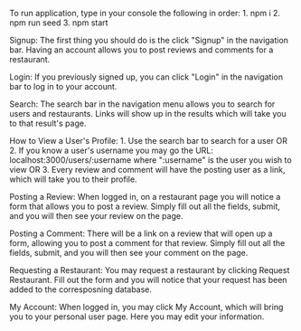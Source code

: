 To run application, type in your console the following in order:
    1. npm i
    2. npm run seed
    3. npm start
    
Signup:
    The first thing you should do is the click "Signup" in the navigation bar.
    Having an account allows you to post reviews and comments for a restaurant.
    
Login:
    If you previously signed up, you can click "Login" in the navigation bar to log in to your account.
    
Search:
    The search bar in the navigation menu allows you to search for users and restaurants.
    Links will show up in the results which will take you to that result's page.
    
How to View a User's Profile:
     1. Use the search bar to search for a user OR
     2. If you know a user's username you may go the URL: localhost:3000/users/:username
        where ":username" is the user you wish to view OR
     3. Every review and comment will have the posting user as a link, which will take you to their profile.
    
Posting a Review:
    When logged in, on a restaurant page you will notice a form that allows you to post a review.
    Simply fill out all the fields, submit, and you will then see your review on the page.
    
Posting a Comment:
    There will be a link on a review that will open up a form, allowing you to post a comment for that review.
    Simply fill out all the fields, submit, and you will then see your comment on the page.

Requesting a Restaurant:
    You may request a restaurant by clicking Request Restaurant. Fill out the form and you will notice that your request has been added to the corresposning database.
    
My Account:
    When logged in, you may click My Account, which will bring you to your personal user page. Here you may edit your information.
